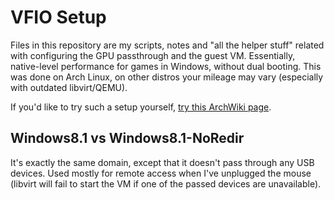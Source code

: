# VFIO Setup

Files in this repository are my scripts, notes and "all the helper stuff"
related with configuring the GPU passthrough and the guest VM. Essentially,
native-level performance for games in Windows, without dual booting. This
was done on Arch Linux, on other distros your mileage may vary (especially
with outdated libvirt/QEMU).

If you'd like to try such a setup yourself, [try this ArchWiki page](https://wiki.archlinux.org/index.php/PCI_passthrough_via_OVMF).

## Windows8.1 vs Windows8.1-NoRedir

It's exactly the same domain, except that it doesn't pass through any USB devices.
Used mostly for remote access when I've unplugged the mouse (libvirt will fail
to start the VM if one of the passed devices are unavailable).
